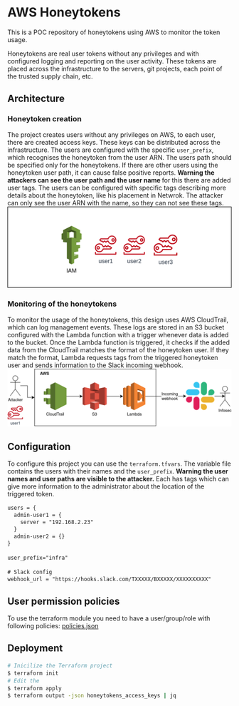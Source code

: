 # AWS Honeytokens
This is a POC repository of honeytokens using AWS to monitor the token usage.

Honeytokens are real user tokens without any privileges and with configured logging and reporting on the user activity.
These tokens are placed across the infrastructure to the servers, git projects, each point of the trusted supply chain, etc. 

## Architecture

### Honeytoken creation
The project creates users without any privileges on AWS, to each user, there are created access keys. These keys can be distributed across the infrastructure.
The users are configured with the specific `user_prefix`, which recognises the honeytoken from the user ARN. 
The users path should be specified only for the honeytokens. If there are other users using the honeytoken user path, it can cause false positive reports.
<b> Warning the attackers can see the user path and the user name </b> for this there are added user tags.
The users can be configured with specific tags describing more details about the honeytoken, like his placement in Netwrok.
The attacker can only see the user ARN with the name, so they can not see these tags.
![](docs/iam.png)

### Monitoring of the honeytokens
To monitor the usage of the honeytokens, this design uses AWS CloudTrail, which can log management events.
These logs are stored in an S3 bucket configured with the Lambda function with a trigger whenever data is added to the bucket.
Once the Lambda function is triggered, it checks if the added data from the CloudTrail matches the format of the honeytoken user.
If they match the format, Lambda requests tags from the triggered honeytoken user and sends information to the Slack incoming webhook. 
![](docs/infra.png)

## Configuration
To configure this project you can use the `terraform.tfvars`.
The variable file contains the users with their names and the `user_prefix`.
<b>Warning the user names and user paths are visible to the attacker.</b>
Each has tags which can give more information to the administrator about the location
of the triggered token.
```
users = {
  admin-user1 = {
    server = "192.168.2.23"
  }
  admin-user2 = {}
}

user_prefix="infra"

# Slack config
webhook_url = "https://hooks.slack.com/TXXXXX/BXXXXX/XXXXXXXXXX"
```

## User permission policies
To use the terraform module you need to have a user/group/role with following policies:
[policies.json](./policies.json)

## Deployment

```bash
# Inicilize the Terraform project
$ terraform init
# Edit the 
$ terraform apply
$ terraform output -json honeytokens_access_keys | jq
```
